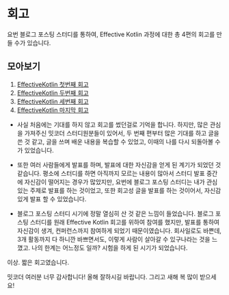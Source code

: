 # 회고

요번 블로그 포스팅 스터디를 통하여, Effective Kotlin 과정에 대한 총 4편의 회고를 만들 수가 있습니다.

## 모아보기

1. [EffectiveKotlin 첫번째 회고](https://github.com/Meet-Coder-Study/posting-review/blob/master/hyoungJune/2021-10-28-effectiveKotlin-1week.md)
2. [EffectiveKotlin 두번째 회고](https://github.com/Meet-Coder-Study/posting-review/blob/master/hyoungJune/2021-11-11-effectiveKotlin-2week.md)
3. [EffectiveKotlin 세번째 회고](https://github.com/Meet-Coder-Study/posting-review/blob/master/hyoungJune/2021-12-13-effectiveKotlin-3week.md)
4. [EffectiveKotlin 마지막 회고](https://github.com/Meet-Coder-Study/posting-review/blob/master/hyoungJune/2021-12-17-effectiveKotlin-4week.md)

- 사실 처음에는 기대를 하지 않고 회고를 썼던걸로 기억을 합니다. 하지만, 많은 관심을 가져주신 밋코더 스터디원분들이 있어서, 두 번째 편부터 많은 기대를 하고 글을 쓴 것 같고, 글을 쓰며 배운 내용을 복습할 수 있었고, 이때의 나를 다시 되돌아볼 수가 있었습니다.

- 또한 여러 사람들에게 발표를 하며, 발표에 대한 자신감을 얻게 된 계기가 되었던 것 같습니다. 평소에 스터디를 하면 아직까지 모르는 내용이 많아서 스터디 발표 중간에 자신감이 떨어지는 경우가 많았지만, 요번에 블로그 포스팅 스터디는 내가 관심 있는 주제로 발표를 하는 것이었고, 또한 회고성 글을 발표를 하는 것이어서, 자신감 있게 발표 할 수 있었습니다.

-  블로그 포스팅 스터디 시기에 정말 열심히 산 것 같은 느낌이 들었습니다. 블로그 포스팅 스터디를 원래 Effective Kotlin 회고를 위하여 참여를 했지만, 발표를 통하여 자신감이 생겨, 컨퍼런스까지 참여하게 되었기 때문이였습니다. 회사일로도 바쁜데, 3개 활동까지 다 하니깐 바쁘면서도, 이렇게 사람이 살아갈 수 있구나라는 것을 느꼈고. 나의 한계는 어느정도 일까? 시험을 하게 된 시기가 되었습니다.

이상. 짧은 회고였습니다.

밋코더 여러분 너무 감사합니다! 올해 잘하시길 바랍니다. 그리고 새해 복 많이 받으세요!
